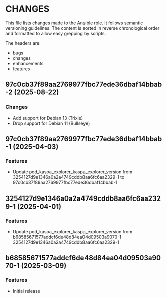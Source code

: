 # CHANGES

This file lists changes made to the Ansible role. It follows semantic versioning
guidelines. The content is sorted in reverse chronological order and formatted
to allow easy grepping by scripts.

The headers are:
- bugs
- changes
- enhancements
- features

## 97c0cb37f89aa2769977fbc77ede36dbaf14bbab-2 (2025-08-22)

### Changes

- Add support for Debian 13 (Trixie)
- Drop support for Debian 11 (Bullseye)

## 97c0cb37f89aa2769977fbc77ede36dbaf14bbab-1 (2025-04-03)

### Features

- Update pod_kaspa_explorer_kaspa_explorer_version from 3254127d9e1346a0a2a4749cddb8aa6fc6aa2329-1 to 97c0cb37f89aa2769977fbc77ede36dbaf14bbab-1

## 3254127d9e1346a0a2a4749cddb8aa6fc6aa2329-1 (2025-04-01)

### Features

- Update pod_kaspa_explorer_kaspa_explorer_version from b68585671577addcf6de48d84ea04d09503a9070-1 3254127d9e1346a0a2a4749cddb8aa6fc6aa2329-1

## b68585671577addcf6de48d84ea04d09503a9070-1 (2025-03-09)

### Features

- Initial release

